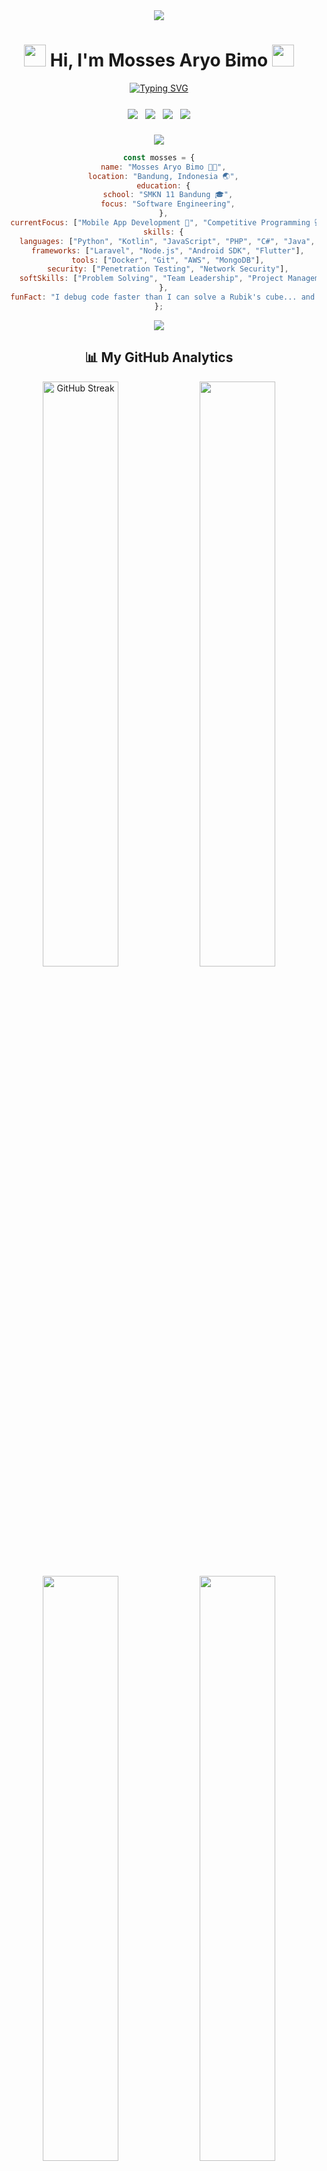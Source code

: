 <div align="center">
  <!-- Enhanced Header with Custom Background -->
  <img src="https://capsule-render.vercel.app/api?type=waving&color=gradient&customColorList=0,2,2,5,30&height=200&section=header&text=Welcome%20to%20My%20Universe%20🌌&fontSize=40&animation=fadeIn&fontColor=fff&fontAlignY=35&desc=Software%20Engineer%20|%20Android%20Developer%20|%20Security%20Expert&descAlignY=55&descSize=14" />

  <!-- Animated Name with Custom Emoji -->
  <h1 align="center">
    <img src="https://raw.githubusercontent.com/MartinHeinz/MartinHeinz/master/wave.gif" width="35px" height="35px">
    Hi, I'm Mosses Aryo Bimo
    <img src="https://media.giphy.com/media/hvRJCLFzcasrR4ia7z/giphy.gif" width="35px" height="35px">
  </h1>

  <!-- Enhanced Role Description with More Dynamic Text -->
  <a href="https://git.io/typing-svg">
    <img src="https://readme-typing-svg.herokuapp.com?font=Fira+Code&size=25&duration=3000&pause=1000&color=58A6FF&center=true&vCenter=true&multiline=true&width=600&height=100&lines=Full-Stack+Developer;Android+Development+Specialist+%F0%9F%93%B1;Cybersecurity+Expert+%F0%9F%94%92;Competitive+Programmer+%F0%9F%8F%86" alt="Typing SVG"/>
  </a>

  <!-- Enhanced Social Links with More Platforms -->
  <div style="display: flex; justify-content: center; gap: 12px; margin: 25px 0;">
    <a href="https://www.linkedin.com/in/mosses-aryo-bimo-92b9b3322">
      <img src="https://img.shields.io/badge/LinkedIn-%230077B5.svg?style=for-the-badge&logo=linkedin&logoColor=white&labelColor=0d1117"/>
    </a>
    <a href="https://www.instagram.com/mz.tzx">
      <img src="https://img.shields.io/badge/Instagram-%23E4405F.svg?style=for-the-badge&logo=Instagram&logoColor=white&labelColor=0d1117"/>
    </a>
    <a href="https://github.com/MossesAryo">
      <img src="https://img.shields.io/badge/GitHub-%23121011.svg?style=for-the-badge&logo=github&logoColor=white&labelColor=0d1117"/>
    </a>
    <a href="mailto:mossesaryobimo@gmail.com">
      <img src="https://img.shields.io/badge/Email-D14836?style=for-the-badge&logo=gmail&logoColor=white&labelColor=0d1117"/>
    </a>
  </div>

  <!-- Animated Divider -->
  <img src="https://user-images.githubusercontent.com/73097560/115834477-dbab4500-a447-11eb-908a-139a6edaec5c.gif">

  <!-- Enhanced About Me Section -->
  ```javascript
  const mosses = {
    name: "Mosses Aryo Bimo 👨‍💻",
    location: "Bandung, Indonesia 🌏",
    education: {
      school: "SMKN 11 Bandung 🎓",
      focus: "Software Engineering",
    },
    currentFocus: ["Mobile App Development 📱", "Competitive Programming 💻", "Cybersecurity Research 🔒"],
    skills: {
      languages: ["Python", "Kotlin", "JavaScript", "PHP", "C#", "Java", "SQL"],
      frameworks: ["Laravel", "Node.js", "Android SDK", "Flutter"],
      tools: ["Docker", "Git", "AWS", "MongoDB"],
      security: ["Penetration Testing", "Network Security"],
      softSkills: ["Problem Solving", "Team Leadership", "Project Management"]
    },
    funFact: "I debug code faster than I can solve a Rubik's cube... and I'm pretty fast at both! 🎯"
  };
  ```

  <!-- Animated Divider -->
  <img src="https://user-images.githubusercontent.com/73097560/115834477-dbab4500-a447-11eb-908a-139a6edaec5c.gif">

  <!-- Enhanced Stats Section with More Metrics -->
  <h2>📊 My GitHub Analytics</h2>
  
  <!-- GitHub Streak Stats -->
  <img width="49%" src="https://github-readme-streak-stats.herokuapp.com/?user=MossesAryo&theme=tokyonight&hide_border=true&stroke=0000&background=0D1117&ring=58A6FF&fire=58A6FF&currStreakLabel=58A6FF" alt="GitHub Streak"/>
  
  <!-- GitHub Stats -->
  <img width="49%" src="https://github-readme-stats.vercel.app/api?username=MossesAryo&show_icons=true&theme=tokyonight&hide_border=true&bg_color=0D1117&title_color=58A6FF&icon_color=58A6FF&text_color=58A6FF"/>
  
  <!-- Languages Stats -->
  <img width="49%" src="https://github-readme-stats.vercel.app/api/top-langs/?username=MossesAryo&layout=compact&theme=tokyonight&hide_border=true&bg_color=0D1117&title_color=58A6FF&text_color=58A6FF"/>

  <!-- WakaTime Stats (if you use WakaTime) -->
  <img width="49%" src="https://github-readme-stats.vercel.app/api/wakatime?username=MossesAryo&theme=tokyonight&hide_border=true&bg_color=0D1117&title_color=58A6FF&text_color=58A6FF"/>

  <!-- Enhanced Skills Showcase -->
  <h2>🚀 Technology Stack</h2>
  
  <!-- Programming Languages -->
  <img src="https://skillicons.dev/icons?i=kotlin,python,javascript,php,cs&theme=dark" />
  
  <!-- Frameworks & Tools -->
  <img src="https://skillicons.dev/icons?i=nodejs,laravel,flutter,&theme=dark" />
  
  <!-- Development Tools -->
  <img src="https://skillicons.dev/icons?i=androidstudio,vscode,git,github,mongodb,mysql&theme=dark" />

  <!-- Enhanced Trophy Collection with Custom Theme -->
  <h2>🏆 GitHub Achievements</h2>
  <img src="https://github-profile-trophy.vercel.app/?username=MossesAryo&theme=tokyonight&no-frame=true&row=1&column=7&margin-w=15&margin-h=15" />

  <!-- Dynamic Quote Generator -->
  <h2>💭 Daily Inspiration</h2>
  <img src="https://quotes-github-readme.vercel.app/api?type=horizontal&theme=tokyonight&quote=Code%20is%20like%20humor.%20When%20you%20have%20to%20explain%20it%2C%20it%27s%20bad.&author=Cory%20House" />

  <!-- Enhanced Contribution Graph -->
  <h2>📈 Contribution Graph</h2>
  <img src="https://github-readme-activity-graph.vercel.app/graph?username=MossesAryo&custom_title=Mosses's%20GitHub%20Activity%20Graph&bg_color=0D1117&color=58A6FF&line=58A6FF&point=FFFFFF&area=true&hide_border=true" />

  <!-- Animated Snake Game Contribution Graph -->
  <picture>
    <source media="(prefers-color-scheme: dark)" srcset="https://raw.githubusercontent.com/MossesAryo/MossesAryo/output/github-contribution-grid-snake-dark.svg">
    <source media="(prefers-color-scheme: light)" srcset="https://raw.githubusercontent.com/MossesAryo/MossesAryo/output/github-contribution-grid-snake.svg">
    <img alt="github contribution grid snake animation" src="https://raw.githubusercontent.com/MossesAryo/MossesAryo/output/github-contribution-grid-snake.svg">
  </picture>

  <!-- Enhanced Footer -->
  <img src="https://capsule-render.vercel.app/api?type=waving&color=gradient&customColorList=0,2,2,5,30&height=120&section=footer&text=Let's%20Build%20Something%20Amazing!&fontSize=24&fontColor=fff&animation=twinkling" />

  <!-- Profile Views Counter with Enhanced Style -->
  <div align="center">
    <img src="https://komarev.com/ghpvc/?username=MossesAryo&style=for-the-badge&color=58A6FF&labelColor=0d1117" alt="Profile Views" />
    <br><br>
    <b>🌟 Thanks for visiting! Hope you find something interesting. 🌟</b>
  </div>
</div>
